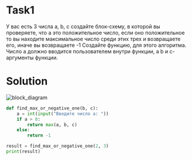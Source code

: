 # Task1
У вас есть 3 числа a, b, c создайте блок-схему, в которой вы проверяете, что a это положительное число, если оно положительное то вы находите максимальное число среди этих трех и возвращаете его, иначе вы возвращаете -1
Создайте функцию, для этого алгоритма. Число a должно вводится пользователем внутри функции, а b и c- аргументы функции. 

# Solution
![block_diagram](https://github.com/user-attachments/assets/8f9de5e5-1fe0-4a77-a560-8b5177fe60fe)

```python
def find_max_or_negative_one(b, c):
    a = int(input("Введите число a: "))
    if a > 0:
        return max(a, b, c)
    else:
        return -1

result = find_max_or_negative_one(2, 3)
print(result)
```
